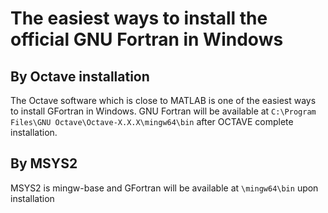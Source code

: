 # The easiest ways to install the official GNU Fortran in Windows

## By Octave installation
The Octave software which is close to MATLAB is one of the easiest ways to install GFortran in Windows.
GNU Fortran will be available at ```C:\Program Files\GNU Octave\Octave-X.X.X\mingw64\bin``` after OCTAVE complete installation.

## By MSYS2 
MSYS2 is mingw-base and GFortran will be available at ```\mingw64\bin``` upon installation
